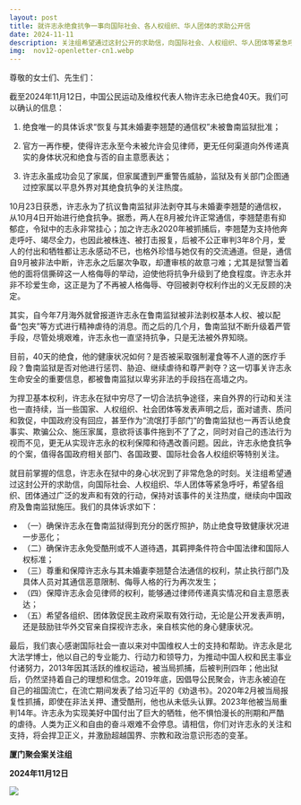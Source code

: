 ```yaml
---
layout: post
title: 就许志永绝食抗争一事向国际社会、各人权组织、华人团体的求助公开信
date: 2024-11-11
description: 关注组希望通过这封公开的求助信，向国际社会、人权组织、华人团体等紧急呼吁，希望各组织、团体通过广泛的发声和有效的行动，保持对该事件的关注热度，继续向中国政府及鲁南监狱施压。
img:  nov12-openletter-cn1.webp
---
```


尊敬的女士们、先生们：

截至2024年11月12日，中国公民运动及维权代表人物许志永已绝食40天。我们可以确认的信息：

1. 绝食唯一的具体诉求“恢复与其未婚妻李翘楚的通信权”未被鲁南监狱批准；

2. 官方一再作梗，使得许志永至今未被允许会见律师，更无任何渠道向外传递真实的身体状况和绝食与否的自主意愿表达；

3. 许志永虽成功会见了家属，但家属遭到严重警告威胁，监狱及有关部门企图通过控家属以平息外界对其绝食抗争的关注热度。

10月23日获悉，许志永为了抗议鲁南监狱非法剥夺其与未婚妻李翘楚的通信权，从10月4日开始进行绝食抗争。据悉，两人在8月被允许正常通信，李翘楚患有抑郁症，令狱中的志永非常挂心；加之许志永2020年被抓捕后，李翘楚为支持他奔走呼吁、竭尽全力，也因此被株连、被打击报复，后被不公正审判3年8个月，爱人的付出和牺牲都让志永感动不已，也格外珍惜与她仅有的交流通道。但是，通信自9月被非法中断，许志永之后屡次争取，却遭审核的故意刁难；尤其是狱警当着他的面将信撕碎这一人格侮辱的举动，迫使他将抗争升级到了绝食程度。许志永并非不珍爱生命，这正是为了不再被人格侮辱、夺回被剥夺权利作出的义无反顾的决定。

其实，自今年7月海外就曾报道许志永在鲁南监狱被非法剥权基本人权、被以配备“包夹”等方式进行精神虐待的消息。而之后的几个月，鲁南监狱不断升级着严管手段，尽管处境艰难，许志永也一直坚持抗争，只是无法被外界知晓。

目前，40天的绝食，他的健康状况如何？是否被采取强制灌食等不人道的医疗手段？鲁南监狱是否对他进行惩罚、胁迫、继续虐待和尊严剥夺？这一切事关许志永生命安全的重要信息，都被鲁南监狱以卑劣非法的手段挡在高墙之内。

为捍卫基本权利，许志永在狱中穷尽了一切合法抗争途径，来自外界的行动和关注也一直持续，当一些国家、人权组织、社会团体等发表声明之后，面对谴责、质问和敦促，中国政府没有回应，甚至作为“流氓打手部门”的鲁南监狱也一再否认绝食事实、欺骗公众、施压家属，意欲将该事件拖到不了了之，同时对自己的违法行为视而不见，更无从实现许志永的权利保障和待遇改善问题。因此，许志永绝食抗争的个案，值得各国政府相关部门、各国政要、国际社会各人权组织等特别关注。

就目前掌握的信息，许志永在狱中的身心状况到了非常危急的时刻。关注组希望通过这封公开的求助信，向国际社会、人权组织、华人团体等紧急呼吁，希望各组织、团体通过广泛的发声和有效的行动，保持对该事件的关注热度，继续向中国政府及鲁南监狱施压。我们的具体诉求如下：

- （一）确保许志永在鲁南监狱得到充分的医疗照护，防止绝食导致健康状况进一步恶化；
- （二）确保许志永免受酷刑或不人道待遇，其羁押条件符合中国法律和国际人权标准；
- （三）尊重和保障许志永与其未婚妻李翘楚合法通信的权利，禁止执行部门及具体人员对其通信恶意限制、侮辱人格的行为再次发生；
- （四）保障许志永会见律师的权利，能够通过律师传递真实情况和自主意愿表达；
- （五）希望各组织、团体敦促民主政府采取有效行动，无论是公开发表声明，还是鼓励驻华外交官亲自探视许志永，亲自核实他的身心健康状况。

最后，我们衷心感谢国际社会一直以来对中国维权人士的支持和帮助。许志永是北大法学博士，他以自己的专业能力、行动力和领导力，为推动中国人权和民主事业付诸努力，2013年因其活跃的维权运动，被当局抓捕，后被判刑四年；他出狱后，仍然坚持着自己的理想和信念。2019年底，因倡导公民聚会，许志永被迫在自己的祖国流亡，在流亡期间发表了给习近平的《劝退书》。2020年2月被当局报复性抓捕，即使在非法关押、遭受酷刑，他也从未低头认罪。2023年他被当局重判14年。许志永为实现美好中国付出了巨大的牺牲，他不惧怕漫长的刑期和严酷的虐待。人类为正义和自由的奋斗艰难不会停息。请相信，你们对许志永的关注和支持，将会捍卫正义，并激励超越国界、宗教和政治意识形态的变革。


**厦门聚会案关注组**

**2024年11月12日**

![]("/nov12-openletter-cn2.webp")
